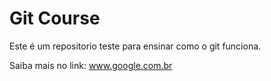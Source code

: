 # Git Course

Este é um repositorio teste para ensinar como o git funciona.

Saiba mais no link: www.google.com.br
